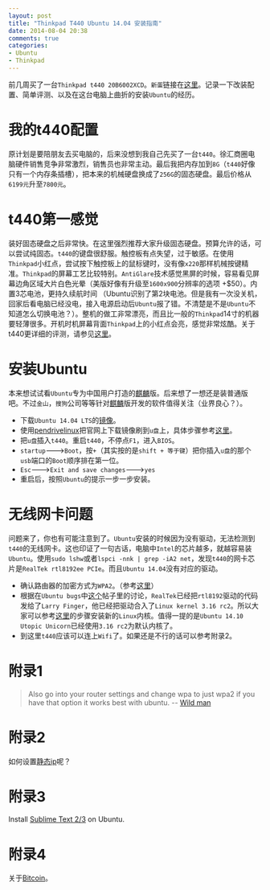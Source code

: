 ```yaml
---
layout: post
title: "Thinkpad T440 Ubuntu 14.04 安装指南"
date: 2014-08-04 20:38
comments: true
categories: 
- Ubuntu
- Thinkpad
---
```

前几周买了一台`Thinkpad t440 20B6002XCD`。`新蛋`链接在[这里](http://www.newegg.cn/Product/A36-125-C0K.htm)。记录一下改装配置、简单评测、以及在这台电脑上曲折的安装`Ubuntu`的经历。

<!--more-->

# 我的t440配置

原计划是要陪朋友去买电脑的，后来没想到我自己先买了一台`t440`。徐汇商圈电脑硬件销售竞争非常激烈，销售员也非常主动。最后我把内存加到`8G`（`t440`好像只有一个内存条插槽），把本来的机械硬盘换成了`256G`的固态硬盘。最后价格从`6199元`升至`7800元`。

# t440第一感觉

装好固态硬盘之后非常快。在这里强烈推荐大家升级固态硬盘。预算允许的话，可以尝试纯固态。`t440`的键盘很舒服。触控板有点失望，过于敏感。在使用`Thinkpad`小红点，尝试按下触控板上的鼠标键时，没有像`x220`那样机械按键精准。`Thinkpad`的屏幕工艺比较特别。`AntiGlare`技术感觉黑屏的时候，容易看见屏幕边角区域大片白色光晕（美版好像有升级至`1600x900`分辨率的选项 +$50）。内置3芯电池，更持久续航时间 （Ubuntu识别了第2块电池。但是我有一次没关机，回家后看电脑已经没电，接入电源启动后`Ubuntu`报了错。不清楚是不是`Ubuntu`不知道怎么切换电池？）。整机的做工非常漂亮，而且比一般的`Thinkpad`14寸的机器要轻薄很多。开机时机屏幕背面`Thinkpad`上的小红点会亮，感觉非常炫酷。关于t440更详细的评测，请参见[这里](https://www.youtube.com/watch?v=L6GvbQPwJuo)。

# 安装Ubuntu

本来想试试看`Ubuntu`专为中国用户打造的[麒麟](http://www.ubuntu.com/desktop/ubuntu-kylin)版。后来想了一想还是装普通版吧。不过`金山`，`搜狗`公司等等针对[麒麟](http://www.ubuntu.com/desktop/ubuntu-kylin)版开发的软件值得关注（业界良心？）。

- 下载`Ubuntu 14.04 LTS`的[镜像](http://www.ubuntu.com/download/desktop/)。
- 使用[pendrivelinux](http://www.pendrivelinux.com/)把官网上下载镜像刷到`u盘`上，具体步骤参考[这里](http://www.ubuntu.com/download/desktop/create-a-usb-stick-on-windows)。
- 把`u盘`插入`t440`。重启`t440`，不停点`F1`，进入`BIOS`。
- `startup`--->`Boot`，按`+`（其实按的是`shift + 等于键`）把你插入`u盘`的那个`usb`端口的`Boot`顺序排在第一位。
- `Esc`--->`Exit and save changes`--->`yes`
- 重启后，按照`Ubuntu`的提示一步一步安装。

# 无线网卡问题

问题来了，你也有可能注意到了。`Ubuntu`安装的时候因为没有驱动，无法检测到`t440`的无线网卡。这也印证了一句古话，电脑中`Intel`的芯片越多，就越容易装`Ubuntu`。使用`sudo lshw`或者`lspci -nnk | grep -iA2 net`，发现`t440`的网卡芯片是`RealTek rtl8192ee PCIe`。而且`Ubuntu 14.04`没有对应的驱动。

- 确认路由器的加密方式为`WPA2`。（参考[这里](http://ubuntuforums.org/archive/index.php/t-2003972.html)）
- 根据在`Ubuntu bugs`中[这个](https://bugs.launchpad.net/ubuntu/+source/linux/+bug/1239578)帖子里的讨论，`RealTek`已经把`rtl8192`驱动的代码发给了`Larry Finger`，他已经把驱动合入了`Linux kernel 3.16 rc2`。所以大家可以参考[这里](http://linuxg.net/how-to-install-kernel-3-16-rc2-on-ubuntu-linux-mint-pinguy-os-and-other-ubuntu-derivatives/)的步骤安装新的`Linux`内核。值得一提的是`Ubuntu 14.10 Utopic Unicorn`已经使用`3.16 rc2`为默认内核了。
- 到这里`t440`应该可以连上`Wifi`了。如果还是不行的话可以参考附录2。

# 附录1

> Also go into your router settings and change wpa to just wpa2 if you have that option it works best with ubuntu.
> -- [Wild man](http://ubuntuforums.org/archive/index.php/t-2003972.html)

# 附录2

如何设置[静态ip](http://superuser.com/questions/564519/ubuntu-cant-connect-to-internet)呢？

# 附录3

Install [Sublime Text 2/3](http://askubuntu.com/questions/172698/how-do-i-install-sublime-text-2-3) on Ubuntu. 

# 附录4

关于[Bitcoin](https://www.khanacademy.org/economics-finance-domain/core-finance/money-and-banking/bitcoin/v/bitcoin-overview)。
